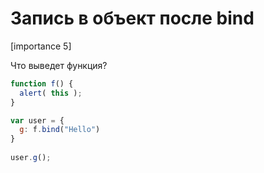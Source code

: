 # Запись в объект после bind

[importance 5]

Что выведет функция?

```js
function f() {
  alert( this );
}

var user = {
  g: f.bind("Hello")
}
      
user.g();
```

